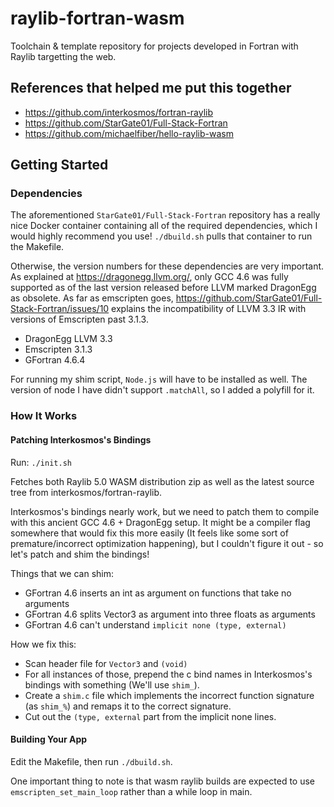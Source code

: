 # raylib-fortran-wasm
Toolchain & template repository for projects developed in Fortran with Raylib targetting the web.

## References that helped me put this together
* https://github.com/interkosmos/fortran-raylib
* https://github.com/StarGate01/Full-Stack-Fortran
* https://github.com/michaelfiber/hello-raylib-wasm

## Getting Started

### Dependencies

The aforementioned `StarGate01/Full-Stack-Fortran` repository has a really nice Docker container containing all of the required dependencies, which I would highly recommend you use!  `./dbuild.sh` pulls that container to run the Makefile.

Otherwise, the version numbers for these dependencies are very important.  As explained at https://dragonegg.llvm.org/, only GCC 4.6 was fully supported as of the last version released before LLVM marked DragonEgg as obsolete.  As far as emscripten goes, https://github.com/StarGate01/Full-Stack-Fortran/issues/10 explains the incompatibility of LLVM 3.3 IR with versions of Emscripten past 3.1.3.

* DragonEgg LLVM 3.3
* Emscripten 3.1.3
* GFortran 4.6.4

For running my shim script, `Node.js` will have to be installed as well. The version of node I have didn't support `.matchAll`, so I added a polyfill for it.

### How It Works

#### Patching Interkosmos's Bindings

Run: `./init.sh`

Fetches both Raylib 5.0 WASM distribution zip as well as the latest source tree from interkosmos/fortran-raylib.

Interkosmos's bindings nearly work, but we need to patch them to compile with this ancient GCC 4.6 + DragonEgg setup.  It might be a compiler flag somewhere that would fix this more easily (It feels like some sort of premature/incorrect optimization happening), but I couldn't figure it out - so let's patch and shim the bindings!

Things that we can shim:
* GFortran 4.6 inserts an int as argument on functions that take no arguments
* GFortran 4.6 splits Vector3 as argument into three floats as arguments
* GFortran 4.6 can't understand `implicit none (type, external)`

How we fix this:
* Scan header file for `Vector3` and `(void)`
* For all instances of those, prepend the c bind names in Interkosmos's bindings with something (We'll use `shim_`).
* Create a `shim.c` file which implements the incorrect function signature (as `shim_%`) and remaps it to the correct signature.
* Cut out the `(type, external` part from the implicit none lines.

#### Building Your App

Edit the Makefile, then run `./dbuild.sh`.

One important thing to note is that wasm raylib builds are expected to use `emscripten_set_main_loop` rather than a while loop in main.
